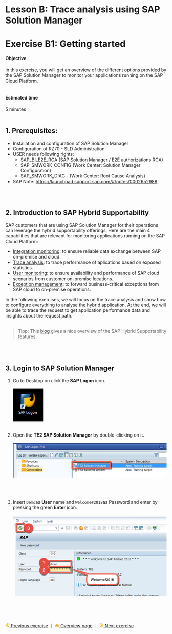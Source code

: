 # Lesson B: Trace analysis using SAP Solution Manager
# Exercise B1: Getting started

#### Objective
In this exercise, you will get an overview of the different options provided by the SAP Solution Manager to monitor your applications running on the SAP Cloud Platform.<br /><br />

#### Estimated time
5 minutes
<br />
<br />

## 1. Prerequisites:
- Installation and configuration of SAP Solution Manager
- Configuration of RZ70 - SLD Administration
- USER needs following rights:
    * SAP_BI_E2E_RCA (SAP Solution Manager / E2E authorizations RCA)
    * SAP_SMWORK_CONFIG (Work Center: Solution Manager Configuration)
    * SAP_SMWORK_DIAG - (Work Center: Root Cause Analysis)
- SAP Note: https://launchpad.support.sap.com/#/notes/0002652988

[//]: # (
  What about the profile? Without SAP_ALL, it doesn't work...
)
<br /><br />

## 2. Introduction to SAP Hybrid Supportability
SAP customers that are using SAP Solution Manager for their operations can leverage the hybrid supportability offerings.
Here are the main 4 capabilities that are relevant for monitoring applications running on the SAP Cloud Platform:
  * [Integration monitoring](https://help.sap.com/viewer/82f6dd44db4e4518aad4dfce00116fcf/7.2.05/en-US/5140d8bd-a295-4391-a3bf-d442bc2dcbe7.html): to ensure reliable data exchange between SAP on-premise and cloud.
  * [Trace analysis](https://help.sap.com/viewer/82f6dd44db4e4518aad4dfce00116fcf/7.2.05/en-US/24549de5-a335-4cef-9127-cff2d309852d.html): to trace performance of aplications based on exposed statistics.
  * [User monitoring](https://help.sap.com/viewer/82f6dd44db4e4518aad4dfce00116fcf/7.2.05/en-US/ef80f08c-5e3a-4c29-903b-8338c66c0b38.html): to ensure availability and performance of SAP cloud scenarios from customer on-premise locations.
  * [Exception management](https://help.sap.com/viewer/82f6dd44db4e4518aad4dfce00116fcf/7.2.05/en-US/96847666-37fa-4e4f-a1a9-040d01b61469.html): to forward business-critical exceptions from SAP cloud to on-premise operations.

In the following exercises, we will focus on the trace analysis and show how to configure everything to analyse the hybrid application. At the end, we will be able to trace the request to get application performance data and insights about the request path.<br /><br />

> Tipp: This [blog](https://blogs.sap.com/2018/02/02/brief-overview-of-hybrid-supportability-options-for-sap-cloud-platform/) gives a nice overview of the SAP Hybrid Supportability features.

<br /><br />


## 3. Login to SAP Solution Manager
1. Go to Desktop on click the **SAP Logon** icon.<br /><br />
![](../../images/b1-sap-logon.png)<br /><br />

1. Open the **TE2 SAP Solution Manager** by double-clicking on it.<br /><br />
![](../../images/b1-te2-solman-start.png)<br /><br />
<br /><br />

1. Insert `Demo`as **User** name and `Welcome#2018`as Password and enter by pressing the green **Enter** icon.<br /><br />
![](../../images/b1-te2-credentials.png)


<br /><br /><br />



[![](../../images/nav-previous.png) Previous exercise](../A3/README.md) ｜ [![](../../images/nav-home.png) Overview page](../../README.md) ｜ [![](../../images/nav-next.png) Next exercise](../B2/README.md)
